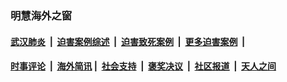 
### 明慧海外之窗

####  [武汉肺炎](indexes/365.md?t=06201600) &nbsp;|&nbsp;  [迫害案例综述](indexes/328.md?t=06201600) &nbsp;|&nbsp; [迫害致死案例](indexes/277.md?t=06201600)  &nbsp;|&nbsp; [更多迫害案例](indexes/81.md?t=06201600)  &nbsp;|&nbsp; 
####  [时事评论](indexes/19.md?t=06201600) &nbsp;|&nbsp; [海外简讯](indexes/245.md?t=06201600)&nbsp;|&nbsp;  [社会支持](indexes/140.md?t=06201600) &nbsp;|&nbsp; [褒奖决议](indexes/282.md?t=06201600) &nbsp;|&nbsp; [社区报道](indexes/91.md?t=06201600)  &nbsp;|&nbsp; [天人之间](indexes/78.md?t=06201600) 

